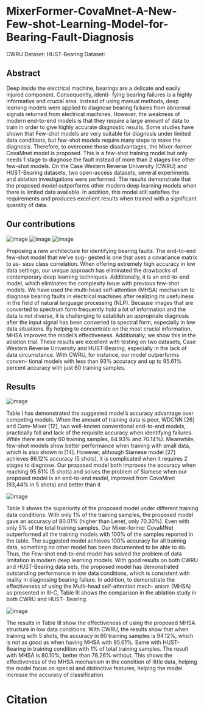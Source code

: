 # MixerFormer-CovaMnet-A-New-Few-shot-Learning-Model-for-Bearing-Fault-Diagnosis
CWRU Dataset:
HUST-Bearing Dataset:
## Abstract
  Deep inside the electrical machine, bearings are
a delicate and easily injured component. Consequently, identi-
fying bearing failures is a highly informative and crucial area.
Instead of using manual methods, deep learning models were
applied to diagnose bearing failures from abnormal signals
returned from electrical machines. However, the weakness
of modern end-to-end models is that they require a large
amount of data to train in order to give highly accurate
diagnostic results. Some studies have shown that Few-shot
models are very suitable for diagnosis under limited data
conditions, but few-shot models require many steps to make
the diagnosis. Therefore, to overcome those disadvantages,
the Mixer-former CovaMnet model is proposed. This is a
few-shot training model but only needs 1 stage to diagnose
the fault instead of more than 2 stages like other few-shot
models. On the Case Western Reverse University (CWRU)
and HUST-Bearing datasets, two open-access datasets, several
experiments and ablation investigations were performed. The
results demonstrate that the proposed model outperforms other
modern deep learning models when there is limited data
available. In addition, this model still satisfies the requirements
and produces excellent results when trained with a significant
quantity of data.
## Our contributions
![image](https://github.com/VuManhHung307201/MixerFormer-CovaMnet-A-New-Few-shot-Learning-Model-for-Bearing-Fault-Diagnosis/assets/106971509/97786db3-b46b-4f08-9c15-96cd3bc987a9)
![image](https://github.com/VuManhHung307201/MixerFormer-CovaMnet-A-New-Few-shot-Learning-Model-for-Bearing-Fault-Diagnosis/assets/106971509/a3d714bf-3cbe-4268-a435-f447b95dd835)
![image](https://github.com/VuManhHung307201/MixerFormer-CovaMnet-A-New-Few-shot-Learning-Model-for-Bearing-Fault-Diagnosis/assets/106971509/cfb433c6-aa06-44fd-8cce-108805664729)



  Proposing a new architecture for identifying bearing
faults. The end-to-end few-shot model that we’ve sug-
gested is one that uses a covariance matrix to as-
sess class correlation. When offering extremely high
accuracy in low data settings, our unique approach
has eliminated the drawbacks of contemporary deep
learning techniques. Additionally, it is an end-to-end
model, which eliminates the complexity issue with
previous few-shot models.
  We have used the multi-head self-attention (MHSA)
mechanism to diagnose bearing faults in electrical
machines after realizing its usefulness in the field of
natural language processing (NLP). Because images
that are converted to spectrum form frequently hold
a lot of information and the data is not diverse, it
is challenging to establish an appropriate diagnosis
after the input signal has been converted to spectral
form, especially in low data situations. By helping to
concentrate on the most crucial information, MHSA
improves the model’s effectiveness. Additionally, we
show this in the ablation trial.
  These results are excellent with testing on two datasets,
Case Western Reverse University and HUST-Bearing,
especially in the lack of data circumstance. With
CWRU, for instance, our model outperforms conven-
tional models with less than 93% accuracy and up to
95.61% percent accuracy with just 60 training samples.
## Results
![image](https://github.com/VuManhHung307201/MixerFormer-CovaMnet-A-New-Few-shot-Learning-Model-for-Bearing-Fault-Diagnosis/assets/106971509/a582ec98-5e45-4b71-9d58-56065644fa15)

Table I has demonstrated the suggested model’s accuracy
advantage over competing models. When the amount of
training data is poor, WDCNN [26] and Conv-Mixer [12],
two well-known conventional end-to-end models, practically
fall and lack of the requisite accuracy when identifying
failures. While there are only 60 training samples, 64.93%
and 70.14%). Meanwhile, few-shot models show better
performance when training with small data, which is also
shown in [14]. However, although Siamese model [27]
achieves 86.12% accuracy (5 shots), it is complicated when
it requires 2 stages to diagnose. Our proposed model both
improves the accuracy when reaching 95.61% (5 shots) and
solves the problem of Siamese when our proposed model is
an end-to-end model, improved from CovaMnet (93,44% in
5 shots) and better than it

![image](https://github.com/VuManhHung307201/MixerFormer-CovaMnet-A-New-Few-shot-Learning-Model-for-Bearing-Fault-Diagnosis/assets/106971509/4fb25d76-5189-4e62-9fd6-ba20cb5aebcf)

  Table II shows the superiority of the proposed model
under different training data conditions. With only 1% of
the training samples, the proposed model gave an accuracy
of 80.01% (higher than Lenet, only 70.30%). Even with
only 5% of the total training samples, Our Mixer-former
CovaMNet outperformed all the training models with 100%
of the samples reported in the table. The suggested model
achieves 100% accuracy for all training data, something no
other model has been documented to be able to do. Thus,
the Few-shot end-to-end model has solved the problem of
data limitation in modern deep learning models. With good
results on both CWRU and HUST-Bearing data sets, the
proposed model has demonstrated outstanding performance
in low data conditions, which is consistent with reality in
diagnosing bearing failure. In addition, to demonstrate the
effectiveness of using the Multi-head self-attention mech-
anism (MHSA) as presented in III-C, Table III shows the
comparison in the ablation study in both CWRU and HUST-
Bearing.

![image](https://github.com/VuManhHung307201/MixerFormer-CovaMnet-A-New-Few-shot-Learning-Model-for-Bearing-Fault-Diagnosis/assets/106971509/4181d152-218e-4eaf-9ee3-eff339fba8ad)

  The results in Table III show the effectiveness of using
the proposed MHSA structure in low data conditions. With
CWRU, the results show that when training with 5 shots,
the accuracy in 60 training samples is 94.12%, which is
not as good as when having MHSA with 95.61%. Same
with HUST-Bearing in training condition with 1% of total
training samples. The result with MHSA is 80.10%, better
than 78.26% without. This shows the effectiveness of the
MHSA mechanism in the condition of little data, helping
the model focus on special and distinctive features, helping
the model increase the accuracy of classification.

# Citation
